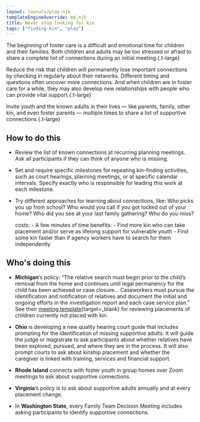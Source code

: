 ```yaml
---
layout: layouts/play.njk
templateEngineOverride: md,njk
title: Never stop looking for kin
tags: ["finding-kin", "play"]
---
```


The beginning of foster care is a difficult and emotional time for children and their families. Both children and adults may be too stressed or afraid to share a complete list of connections during an initial meeting.{.t-large}

Reduce the risk that children will permanently lose important connections by checking in regularly about their networks. Different timing and questions often uncover more connections. And when children are in foster care for a while, they may also develop new relationships with people who can provide vital support.{.t-large}

Invite youth and the known adults in their lives — like parents, family, other kin, and even foster parents — multiple times to share a list of supportive connections.{.t-large}

## How to do this

* Review the list of known connections at recurring planning meetings. Ask all participants if they can think of anyone who is missing.

* Set and require specific milestones for repeating kin-finding activities, such as court hearings, planning meetings, or at specific calendar intervals. Specify exactly who is responsible for leading this work at each milestone.

* Try different approaches for learning about connections, like: Who picks you up from school? Who would you call if you got locked out of your home? Who did you see at your last family gathering? Who do you miss?

    costs:
      - A few minutes of time
    benefits:
      - Find more kin who can take placement and/or serve as lifelong support
        for vulnerable youth
      - Find some kin faster than if agency workers have to search for them
        independently

## Who's doing this

* **Michigan**’s policy: “The relative search must begin prior to the child’s removal from the home and continues until legal permanency for the child has been achieved or case closure… Caseworkers must pursue the identification and notification of relatives and document the initial and ongoing efforts in the investigation report and each case service plan.” See their [meeting template](https://docs.google.com/presentation/d/1Aky7GJkR5SUPJhM5_quR4c1QhtunMXRS/edit?usp=drive_link&ouid=103308794074606378631&rtpof=true&sd=true){target=_blank} for reviewing placements of children currently not placed with kin.

* **Ohio** is developing a new quality hearing court guide that includes prompting for the identification of missing supportive adults. It will guide the judge or magistrate to ask participants about whether relatives have been explored, pursued, and where they are in the process. It will also prompt courts to ask about kinship placement and whether the caregiver is linked with training, services and financial support.

* **Rhode Island** connects with foster youth in group homes over Zoom meetings to ask about supportive connections.

* **Virginia**’s policy is to ask about supportive adults annually and at every placement change.

* In **Washington State**, every Family Team Decision Meeting includes asking participants to identify supportive connections.